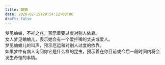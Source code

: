 ```yaml
---
title: 蛐蛐
date: 2020-02-15T20:54:12+08:00
draft: false
---
```


梦见蛐蛐，不祥之兆，预示着要过度对别人依靠。<br>
女人梦见蛐蛐儿，表示她会有一个爱拌嘴的丈夫或爱人。<br>
梦见蛐蛐儿的叫声，预示厄运和对别人过度的依靠。<br>
如果梦中有病人询问你它是什么样的昆虫，预示着在你目前或今后一段时间内将会发生奇怪的事情。<br>
